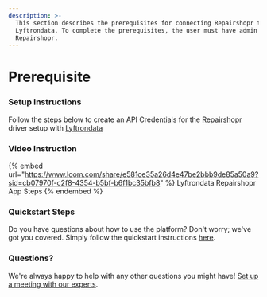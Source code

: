 ```yaml
---
description: >-
  This section describes the prerequisites for connecting Repairshopr to
  Lyftrondata. To complete the prerequisites, the user must have admin access to
  Repairshopr.
---
```


# Prerequisite

<mark style="color:blue;"></mark>

### Setup Instructions

Follow the steps below to create an API Credentials for the [Repairshopr](https://www.lyftrondata.com/integration/commerce-analytics/repair-shopr/) driver setup with [Lyftrondata](https://www.lyftrondata.com)

### Video Instruction

{% embed url="https://www.loom.com/share/e581ce35a26d4e47be2bbb9de85a50a9?sid=cb07970f-c2f8-4354-b5bf-b6f1bc35bfb8" %}
Lyftrondata Repairshopr App Steps
{% endembed %}

### Quickstart Steps

Do you have questions about how to use the platform? Don't worry; we've got you covered. Simply follow the quickstart instructions [here](README.md).

### Questions? <a href="#questions" id="questions"></a>

We're always happy to help with any other questions you might have! [Set up a meeting with our experts](https://www.lyftrondata.com/book-a-meeting/).

